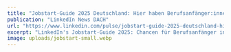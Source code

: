```yaml
---
title: "Jobstart-Guide 2025 Deutschland: Hier haben Berufsanfänger:innen die größten Chancen"
publication: "LinkedIn News DACH"
url: "https://www.linkedin.com/pulse/jobstart-guide-2025-deutschland-hier-haben-berufsanf%C3%A4ngerinnen-cauje/?trackingId=V9T414A6R%2BGDsWgn7URrGg%3D%3D"
excerpt: "LinkedIn's Jobstart-Guide 2025: Chancen für Berufsanfänger in wachsenden Branchen, Tätigkeitsbereichen und bei gefragten Jobtiteln."
image: uploads/jobstart-small.webp
---
```

